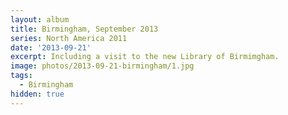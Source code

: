 ```yaml
---
layout: album
title: Birmingham, September 2013
series: North America 2011
date: '2013-09-21'
excerpt: Including a visit to the new Library of Birmimgham.
image: photos/2013-09-21-birmingham/1.jpg
tags:
  - Birmingham
hidden: true
---
```

